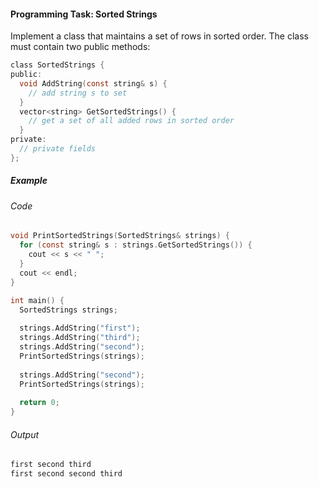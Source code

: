 #### Programming Task: Sorted Strings ####

Implement a class that maintains a set of rows in sorted order. The class must contain two public methods:
```objectivec
class SortedStrings {
public:
  void AddString(const string& s) {
    // add string s to set
  }
  vector<string> GetSortedStrings() { 
    // get a set of all added rows in sorted order
  }
private:
  // private fields
};
```

##### Example #####
###### Code ######
```objectivec
void PrintSortedStrings(SortedStrings& strings) {
  for (const string& s : strings.GetSortedStrings()) {
    cout << s << " ";
  }
  cout << endl;
}

int main() {
  SortedStrings strings;
  
  strings.AddString("first");
  strings.AddString("third");
  strings.AddString("second");
  PrintSortedStrings(strings);
  
  strings.AddString("second");
  PrintSortedStrings(strings);
  
  return 0;
}
```

###### Output ######
```objectivec
first second third
first second second third
```